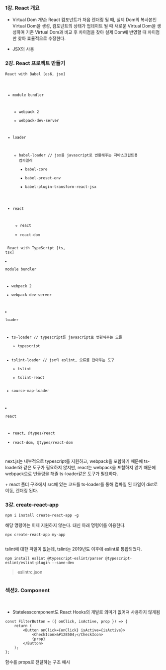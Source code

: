 <h3 id="1강-react-개요">1강. React 개요</h3>
<ul>
<li><p>Virtual Dom 개념:
React 컴포넌트가 처음 렌더링 될 때, 실제 Dom의 복사본인 Virtual Dom을 생성, 컴포넌트의 상태가 업데이트 될 때 새로운 Virtual Dom을 생성하여 기존 Virtual Dom과 비교 후 차이점을 찾아 실제 Dom에 반영할 때 차이점만 찾아 효율적으로 수정한다.</p>
</li>
<li><p>JSX의 사용</p>
</li>
</ul>
<h3 id="2강-react-프로젝트-만들기">2강. React 프로젝트 만들기</h3>
<pre><code>React with Babel [es6, jsx]

- module bundler
  - webpack 2
  - webpack-dev-server

- loader
  - babel-loader    // jsx를 javascript로 변환해주는 자바스크립트용 컴파일러
    - babel-core
    - babel-preset-env
    - babel-plugin-transform-react-jsx

- react
  - react
  - react-dom</code></pre><pre><code>  React with TypeScript [ts, tsx]

- module bundler
  - webpack 2
  - webpack-dev-server

- loader
  - ts-loader    // typescript를 javascript로 변환해주는 모듈
    - typescript
  - tslint-loader    // jsx의 eslint, 오류를 잡아주는 도구
    - tslint
    - tslint-react
  - source-map-loader

- react
  - react, @types/react
  - react-dom, @types/react-dom</code></pre><p>  <img alt="" src="https://velog.velcdn.com/images/shipleaf/post/8d430e12-5420-40a5-a8d4-be45cbb9a5ba/image.png" /></p>
<p>next.js는 내부적으로 typescript를 지원하고, webpack을 포함하기 때문에 ts-loader와 같은 도구가 필요하지 않지만, react는 webpack을 포함하지 않기 때문에 webpack으로 번들링을 해줄 ts-loader같은 도구가 필요하다.</p>
<p>+ react 폴더 구조에서 src에 있는 코드를 ts-loader를 통해 컴파일 된 파일이 dist로 이동, 렌더링 된다.</p>
<h3 id="3강-create-react-app">3강. create-react-app</h3>
<pre><code>npm i install create-react-app -g</code></pre><p>해당 명령어는 이제 지원하지 않는다. 대신 아래 명령어를 이용한다.</p>
<pre><code>npx create-react-app my-app</code></pre><p><img alt="" src="https://velog.velcdn.com/images/shipleaf/post/2a4a16b8-0c97-4492-b7e9-141463b3fe54/image.png" /></p>
<p>tslint에 대한 파일이 없는데, tslint는 2019년도 이후에 eslint로 통합되었다.</p>
<pre><code>npm install eslint @typescript-eslint/parser @typescript-eslint/eslint-plugin --save-dev
</code></pre><blockquote>
<p>eslintrc.json
<img alt="" src="https://velog.velcdn.com/images/shipleaf/post/f66ed279-c64c-47e9-8776-61814683f7ef/image.png" /></p>
</blockquote>
<p><img alt="" src="https://velog.velcdn.com/images/shipleaf/post/2b4c674b-d4ae-454f-ab69-9da1972c8787/image.png" /></p>
<h3 id="섹션2-component">섹션2. Component</h3>
<p><img alt="" src="https://velog.velcdn.com/images/shipleaf/post/1bb5337b-15fe-4248-85e4-853588bfb8c2/image.png" />
<img alt="" src="https://velog.velcdn.com/images/shipleaf/post/41551168-88fd-4c60-bb7e-7f2e6386e9c4/image.png" /></p>
<ul>
<li>Statelesscomponent도 React Hooks의 개발로 의미가 없어져 사용하지 않게됨</li>
</ul>
<pre><code>const FilterButton = ({ onClick, isActive, prop }) =&gt; {
    return (
        &lt;Button onClick={onClick} isActive={isActive}&gt;
            &lt;CheckIcon&gt;&amp;#128504;&lt;/CheckIcon&gt;
            {prop}
        &lt;/Button&gt;
    );
};</code></pre><p>함수를 props로 전달하는 구조 예시</p>